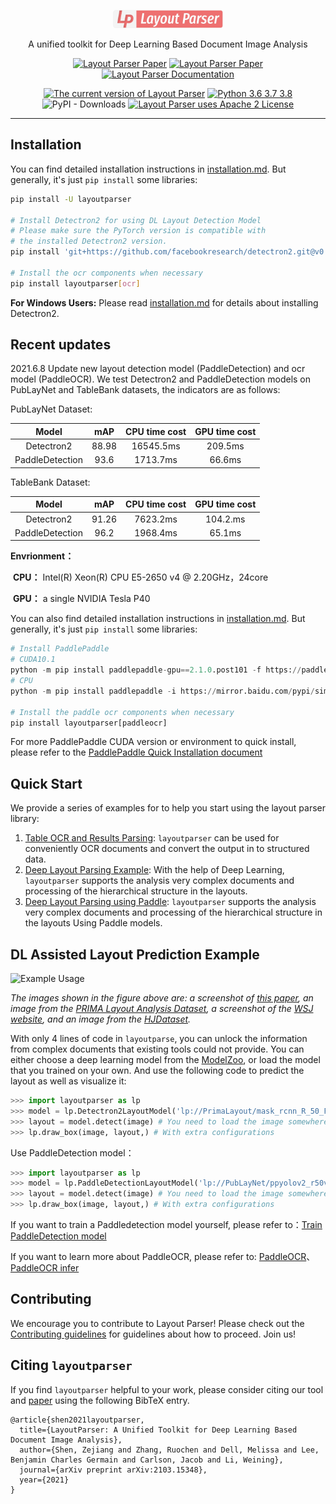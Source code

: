 <p align="center">
  <img src="https://github.com/Layout-Parser/layout-parser/raw/master/.github/layout-parser.png" alt="Layout Parser Logo" width="35%">
  <p align="center">
  A unified toolkit for Deep Learning Based Document Image Analysis
  </p>
</p>

<p align=center>
<a href="https://arxiv.org/abs/2103.15348"><img src="https://img.shields.io/badge/arXiv-2103.15348-b31b1b.svg" title="Layout Parser Paper"></a>
<a href="https://layout-parser.github.io"><img src="https://img.shields.io/badge/website-layout--parser.github.io-informational.svg" title="Layout Parser Paper"></a>
<a href="https://layout-parser.readthedocs.io/en/latest/"><img src="https://img.shields.io/badge/doc-layout--parser.readthedocs.io-light.svg" title="Layout Parser Documentation"></a>
</p>

<p align=center>
<a href="https://pypi.org/project/layoutparser/"><img src="https://img.shields.io/pypi/v/layoutparser?color=%23099cec&label=PyPI%20package&logo=pypi&logoColor=white" title="The current version of Layout Parser"></a>
<a href="https://pypi.org/project/layoutparser/"><img src="https://img.shields.io/pypi/pyversions/layoutparser?color=%23099cec&" alt="Python 3.6 3.7 3.8" title="Layout Parser supports Python 3.6 and above"></a>
<img alt="PyPI - Downloads" src="https://img.shields.io/pypi/dm/layoutparser">
<a href="https://github.com/Layout-Parser/layout-parser/blob/master/LICENSE"><img src="https://img.shields.io/pypi/l/layoutparser" title="Layout Parser uses Apache 2 License"></a>
</p>

---

## Installation 

You can find detailed installation instructions in [installation.md](installation.md). But generally, it's just `pip install` 
some libraries: 

```bash
pip install -U layoutparser

# Install Detectron2 for using DL Layout Detection Model
# Please make sure the PyTorch version is compatible with
# the installed Detectron2 version. 
pip install 'git+https://github.com/facebookresearch/detectron2.git@v0.4#egg=detectron2' 

# Install the ocr components when necessary 
pip install layoutparser[ocr]      
```

**For Windows Users:** Please read [installation.md](installation.md) for details about installing Detectron2.

## **Recent updates**

2021.6.8 Update new layout detection model (PaddleDetection) and ocr model (PaddleOCR). We test Detectron2 and PaddleDetection models on PubLayNet and TableBank datasets, the  indicators are as follows:

PubLayNet Dataset:

|      Model      |  mAP  | CPU time cost | GPU time cost |
| :-------------: | :---: | :-----------: | :-----------: |
|   Detectron2    | 88.98 |   16545.5ms   |    209.5ms    |
| PaddleDetection | 93.6  |   1713.7ms    |    66.6ms     |

TableBank Dataset:

|      Model      |  mAP  | CPU time cost | GPU time cost |
| :-------------: | :---: | :-----------: | :-----------: |
|   Detectron2    | 91.26 |   7623.2ms    |   104.2.ms    |
| PaddleDetection | 96.2  |   1968.4ms    |    65.1ms     |

**Envrionment：**	

​	**CPU：**  Intel(R) Xeon(R) CPU E5-2650 v4 @ 2.20GHz，24core

​	**GPU：**  a single NVIDIA Tesla P40

You can also find detailed installation instructions in [installation.md](installation.md). But generally, it's just `pip install` 
some libraries: 

```Python
# Install PaddlePaddle
# CUDA10.1
python -m pip install paddlepaddle-gpu==2.1.0.post101 -f https://paddlepaddle.org.cn/whl/mkl/stable.html
# CPU
python -m pip install paddlepaddle -i https://mirror.baidu.com/pypi/simple

# Install the paddle ocr components when necessary 
pip install layoutparser[paddleocr] 
```

For more PaddlePaddle CUDA version or environment to quick install, please refer to the [PaddlePaddle Quick Installation document](https://www.paddlepaddle.org.cn/install/quick)

## Quick Start

We provide a series of examples for to help you start using the layout parser library: 

1. [Table OCR and Results Parsing](https://github.com/Layout-Parser/layout-parser/blob/master/examples/OCR%20Tables%20and%20Parse%20the%20Output.ipynb): `layoutparser` can be used for conveniently OCR documents and convert the output in to structured data. 
2. [Deep Layout Parsing Example](https://github.com/Layout-Parser/layout-parser/blob/master/examples/Deep%20Layout%20Parsing.ipynb): With the help of Deep Learning, `layoutparser` supports the analysis very complex documents and processing of the hierarchical structure in the layouts. 
3. [Deep Layout Parsing using Paddle](examples/Deep%20Layout%20Parsing%20using%20Paddle.ipynb): `layoutparser` supports the analysis very complex documents and processing of the hierarchical structure in the layouts Using Paddle models.


## DL Assisted Layout Prediction Example 

![Example Usage](.github/example.png)

*The images shown in the figure above are: a screenshot of [this paper](https://arxiv.org/abs/2004.08686), an image from the [PRIMA Layout Analysis Dataset](https://www.primaresearch.org/dataset/), a screenshot of the [WSJ website](http://wsj.com), and an image from the [HJDataset](https://dell-research-harvard.github.io/HJDataset/).*

With only 4 lines of code in `layoutparse`, you can unlock the information from complex documents that existing tools could not provide. You can either choose a deep learning model from the [ModelZoo](docs/notes/modelzoo.md), or load the model that you trained on your own. And use the following code to predict the layout as well as visualize it: 

```python
>>> import layoutparser as lp
>>> model = lp.Detectron2LayoutModel('lp://PrimaLayout/mask_rcnn_R_50_FPN_3x/config')
>>> layout = model.detect(image) # You need to load the image somewhere else, e.g., image = cv2.imread(...)
>>> lp.draw_box(image, layout,) # With extra configurations
```

Use PaddleDetection model：

```python
>>> import layoutparser as lp
>>> model = lp.PaddleDetectionLayoutModel('lp://PubLayNet/ppyolov2_r50vd_dcn_365e_publaynet/config')
>>> layout = model.detect(image) # You need to load the image somewhere else, e.g., image = cv2.imread(...)
>>> lp.draw_box(image, layout,) # With extra configurations
```

If you want to train a Paddledetection model yourself, please refer to：[Train PaddleDetection model](https://github.com/PaddlePaddle/PaddleDetection/blob/release/2.1/docs/tutorials/GETTING_STARTED.md)

If you want to learn more about PaddleOCR, please refer to: [PaddleOCR](https://github.com/PaddlePaddle/PaddleOCR)、[PaddleOCR infer](https://github.com/PaddlePaddle/PaddleOCR/blob/release/2.1/doc/doc_ch/whl.md)

## Contributing

We encourage you to contribute to Layout Parser! Please check out the [Contributing guidelines](.github/CONTRIBUTING.md) for guidelines about how to proceed. Join us!

## Citing `layoutparser`

If you find `layoutparser` helpful to your work, please consider citing our tool and [paper](https://arxiv.org/pdf/2103.15348.pdf) using the following BibTeX entry.

```
@article{shen2021layoutparser,
  title={LayoutParser: A Unified Toolkit for Deep Learning Based Document Image Analysis},
  author={Shen, Zejiang and Zhang, Ruochen and Dell, Melissa and Lee, Benjamin Charles Germain and Carlson, Jacob and Li, Weining},
  journal={arXiv preprint arXiv:2103.15348},
  year={2021}
}
```

